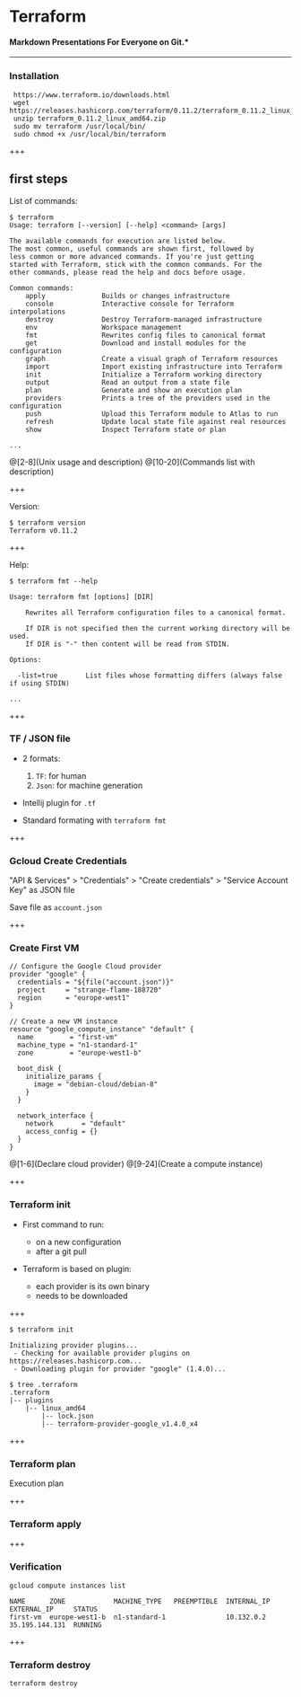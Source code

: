 # Terraform


#### Markdown Presentations For Everyone on Git.*

---




### Installation

```
 https://www.terraform.io/downloads.html
 wget https://releases.hashicorp.com/terraform/0.11.2/terraform_0.11.2_linux_amd64.zip
 unzip terraform_0.11.2_linux_amd64.zip
 sudo mv terraform /usr/local/bin/
 sudo chmod +x /usr/local/bin/terraform
```

+++

## first steps
List of commands:

```
$ terraform
Usage: terraform [--version] [--help] <command> [args]

The available commands for execution are listed below.
The most common, useful commands are shown first, followed by
less common or more advanced commands. If you're just getting
started with Terraform, stick with the common commands. For the
other commands, please read the help and docs before usage.

Common commands:
    apply              Builds or changes infrastructure
    console            Interactive console for Terraform interpolations
    destroy            Destroy Terraform-managed infrastructure
    env                Workspace management
    fmt                Rewrites config files to canonical format
    get                Download and install modules for the configuration
    graph              Create a visual graph of Terraform resources
    import             Import existing infrastructure into Terraform
    init               Initialize a Terraform working directory
    output             Read an output from a state file
    plan               Generate and show an execution plan
    providers          Prints a tree of the providers used in the configuration
    push               Upload this Terraform module to Atlas to run
    refresh            Update local state file against real resources
    show               Inspect Terraform state or plan

...
```
@[2-8](Unix usage and description)
@[10-20](Commands list with description)

+++

Version:

```
$ terraform version
Terraform v0.11.2
```

+++

Help:
```
$ terraform fmt --help

Usage: terraform fmt [options] [DIR]

	Rewrites all Terraform configuration files to a canonical format.

	If DIR is not specified then the current working directory will be used.
	If DIR is "-" then content will be read from STDIN.

Options:

  -list=true       List files whose formatting differs (always false if using STDIN)

...
```

+++

### TF / JSON file
* 2 formats:
  1. `TF`: for human
  2. `Json`: for machine generation

* Intellij plugin for `.tf`

* Standard formating with `terraform fmt`

+++

### Gcloud Create Credentials
"API & Services" > "Credentials" > "Create credentials" > "Service Account Key" as JSON file

Save file as `account.json`

+++

### Create First VM
```
// Configure the Google Cloud provider
provider "google" {
  credentials = "${file("account.json")}"
  project     = "strange-flame-188720"
  region      = "europe-west1"
}

// Create a new VM instance
resource "google_compute_instance" "default" {
  name         = "first-vm"
  machine_type = "n1-standard-1"
  zone         = "europe-west1-b"

  boot_disk {
    initialize_params {
      image = "debian-cloud/debian-8"
    }
  }

  network_interface {
    network       = "default"
    access_config = {}
  }
}
```
@[1-6](Declare cloud provider)
@[9-24](Create a compute instance)

+++

### Terraform init
* First command to run:
  * on a new configuration
  * after a git pull

* Terraform is based on plugin:
  * each provider is its own binary
  * needs to be downloaded

+++

```
$ terraform init

Initializing provider plugins...
 - Checking for available provider plugins on https://releases.hashicorp.com...
 - Downloading plugin for provider "google" (1.4.0)...

$ tree .terraform
.terraform
|-- plugins
    |-- linux_amd64
        |-- lock.json
        |-- terraform-provider-google_v1.4.0_x4
```

+++

### Terraform plan
Execution plan

+++

### Terraform apply

+++

### Verification

```
gcloud compute instances list

NAME      ZONE            MACHINE_TYPE   PREEMPTIBLE  INTERNAL_IP  EXTERNAL_IP     STATUS
first-vm  europe-west1-b  n1-standard-1               10.132.0.2   35.195.144.131  RUNNING

```
+++

### Terraform destroy

```
terraform destroy
```

